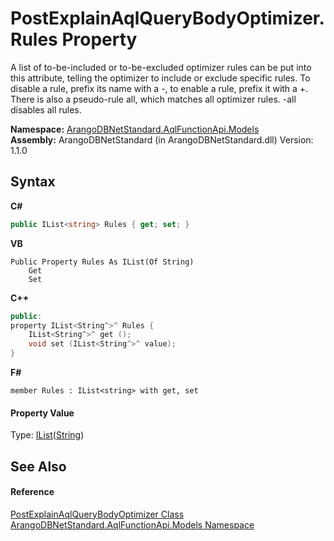# PostExplainAqlQueryBodyOptimizer.Rules Property 
 

A list of to-be-included or to-be-excluded optimizer rules can be put into this attribute, telling the optimizer to include or exclude specific rules. To disable a rule, prefix its name with a -, to enable a rule, prefix it with a +. There is also a pseudo-rule all, which matches all optimizer rules. -all disables all rules.

**Namespace:**&nbsp;<a href="e03acbe1-782e-533e-7ffe-cd51613ed54f">ArangoDBNetStandard.AqlFunctionApi.Models</a><br />**Assembly:**&nbsp;ArangoDBNetStandard (in ArangoDBNetStandard.dll) Version: 1.1.0

## Syntax

**C#**<br />
``` C#
public IList<string> Rules { get; set; }
```

**VB**<br />
``` VB
Public Property Rules As IList(Of String)
	Get
	Set
```

**C++**<br />
``` C++
public:
property IList<String^>^ Rules {
	IList<String^>^ get ();
	void set (IList<String^>^ value);
}
```

**F#**<br />
``` F#
member Rules : IList<string> with get, set

```


#### Property Value
Type: <a href="https://docs.microsoft.com/dotnet/api/system.collections.generic.ilist-1" target="_blank" rel="noopener noreferrer">IList</a>(<a href="https://docs.microsoft.com/dotnet/api/system.string" target="_blank" rel="noopener noreferrer">String</a>)

## See Also


#### Reference
<a href="11a545c3-203b-1bcd-2012-c94795543290">PostExplainAqlQueryBodyOptimizer Class</a><br /><a href="e03acbe1-782e-533e-7ffe-cd51613ed54f">ArangoDBNetStandard.AqlFunctionApi.Models Namespace</a><br />